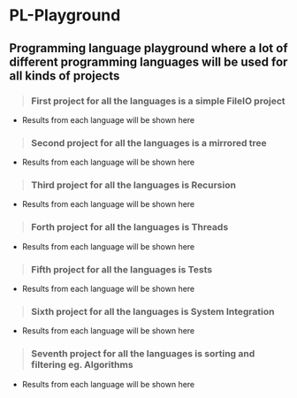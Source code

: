 # PL-Playground
## Programming language playground where a lot of different programming languages will be used for all kinds of projects
>### First project for all the languages is a simple FileIO project
- Results from each language will be shown here
>### Second project for all the languages is a mirrored tree
- Results from each language will be shown here
>### Third project for all the languages is Recursion
- Results from each language will be shown here
>### Forth project for all the languages is Threads
- Results from each language will be shown here
>### Fifth project for all the languages is Tests
- Results from each language will be shown here
>### Sixth project for all the languages is System Integration
- Results from each language will be shown here
>### Seventh project for all the languages is sorting and filtering eg. Algorithms
- Results from each language will be shown here